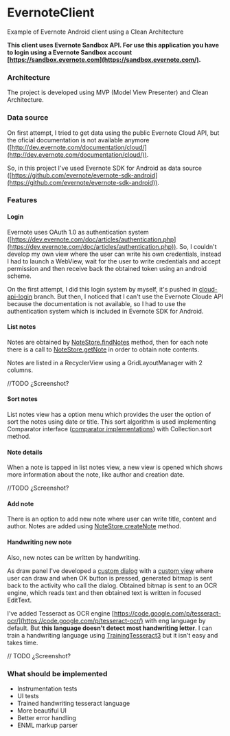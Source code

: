 # EvernoteClient
Example of Evernote Android client using a Clean Architecture

**This client uses Evernote Sandbox API. For use this application you have to login using a Evernote Sandbox account [https://sandbox.evernote.com](https://sandbox.evernote.com/).**

### Architecture

The project is developed using MVP (Model View Presenter) and Clean Architecture.

### Data source
On first attempt, I tried to get data using the public Evernote Cloud API, but the oficial documentation is not available anymore ([http://dev.evernote.com/documentation/cloud/](http://dev.evernote.com/documentation/cloud/)).

So, in this project I've used Evernote SDK for Android as data source ([https://github.com/evernote/evernote-sdk-android](https://github.com/evernote/evernote-sdk-android)).

### Features
#### Login
Evernote uses OAuth 1.0 as authentication system ([https://dev.evernote.com/doc/articles/authentication.php](https://dev.evernote.com/doc/articles/authentication.php)). So, I couldn't develop my own view where the user can write his own credentials, instead I had to launch a WebView, wait for the user to write credentials and accept permission and then receive back the obtained token using an android scheme.

On the first attempt, I did this login system by myself, it's pushed in [cloud-api-login](https://github.com/jlmd/EvernoteClient/tree/cloud-api-login) branch. But then, I noticed that I can't use the Evernote Cloude API because the documentation is not available, so I had to use the authentication system which is included in Evernote SDK for Android.

#### List notes
Notes are obtained by [NoteStore.findNotes](https://dev.evernote.com/doc/reference/NoteStore.html#Fn_NoteStore_findNotes) method, then for each note there is a call to [NoteStore.getNote](https://dev.evernote.com/doc/reference/NoteStore.html#Fn_NoteStore_getNote) in order to obtain note contents.

Notes are listed in a RecyclerView using a GridLayoutManager with 2 columns.

//TODO ¿Screenshot?

#### Sort notes
List notes view has a option menu which provides the user the option of sort the notes using date or title. This sort algorithm is used implementing Comparator interface ([comparator implementations](https://github.com/jlmd/EvernoteClient/tree/develop/app/src/main/java/com/jlmd/android/evernoteclient/domain/comparator)) with Collection.sort method.

#### Note details
When a note is tapped in list notes view, a new view is opened which shows more information about the note, like author and creation date.

//TODO ¿Screenshot?

#### Add note
There is an option to add new note where user can write title, content and author. Notes are added using [NoteStore.createNote](https://dev.evernote.com/doc/reference/NoteStore.html#Fn_NoteStore_createNote) method.

#### Handwriting new note
Also, new notes can be written by handwriting.

As draw panel I've developed a [custom dialog](https://github.com/jlmd/EvernoteClient/blob/develop/app/src/main/java/com/jlmd/android/evernoteclient/app/ui/custom/drawpanel/DrawPanelDialog.java) with a [custom view](https://github.com/jlmd/EvernoteClient/blob/develop/app/src/main/java/com/jlmd/android/evernoteclient/app/ui/custom/drawpanel/DrawingPanelView.java) where user can draw and when OK button is pressed, generated bitmap is sent back to the activity who call the dialog. Obtained bitmap is sent to an OCR engine, which reads text and then obtained text is written in focused EditText.

I've added Tesseract as OCR engine [https://code.google.com/p/tesseract-ocr/](https://code.google.com/p/tesseract-ocr/) with eng language by default. But **this language doesn't detect most handwriting letter**. I can train a handwriting language using [TrainingTesseract3](https://code.google.com/p/tesseract-ocr/wiki/TrainingTesseract3) but it isn't easy and takes time.

// TODO ¿Screenshot?

### What should be implemented
- Instrumentation tests
- UI tests
- Trained handwriting tesseract language
- More beautiful UI
- Better error handling
- ENML markup parser
